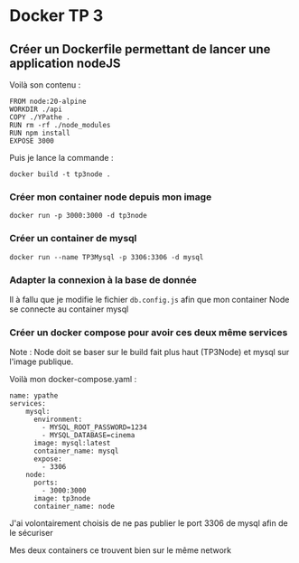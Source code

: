 # Docker TP 3
## Créer un Dockerfile permettant de lancer une application nodeJS

Voilà son contenu :

```
FROM node:20-alpine
WORKDIR ./api
COPY ./YPathe .
RUN rm -rf ./node_modules
RUN npm install
EXPOSE 3000 
```
Puis je lance la commande :

```
docker build -t tp3node .
```

### Créer mon container node depuis mon image

```
docker run -p 3000:3000 -d tp3node
```

### Créer un container de mysql

```
docker run --name TP3Mysql -p 3306:3306 -d mysql
```

### Adapter la connexion à la base de donnée

Il à fallu que je modifie le fichier ```db.config.js``` afin que mon container Node se connecte au container mysql

### Créer un docker compose pour avoir ces deux même services

Note : Node doit se baser sur le build fait plus haut (TP3Node) et mysql sur l'image publique.

Voilà mon docker-compose.yaml :

```` 
name: ypathe
services:
    mysql:
      environment:
        - MYSQL_ROOT_PASSWORD=1234
        - MYSQL_DATABASE=cinema
      image: mysql:latest
      container_name: mysql
      expose:
        - 3306
    node:
      ports:
        - 3000:3000
      image: tp3node
      container_name: node
```` 
J'ai volontairement choisis de ne pas publier le port 3306 de mysql afin de le sécuriser

Mes deux containers ce trouvent bien sur le même network